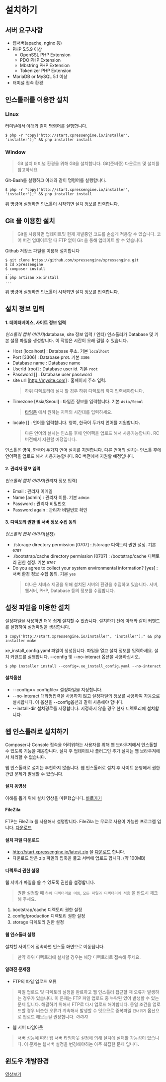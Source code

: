 # 설치하기

## 서버 요구사항

- 웹서버(apache, nginx 등)
- PHP 5.5.9 이상
  - OpenSSL PHP Extension
  - PDO PHP Extension
  - Mbstring PHP Extension
  - Tokenizer PHP Extension
- MariaDB or MySQL 5.1 이상
- 터미널 접속 환경


## 인스톨러를 이용한 설치

### Linux
터미널에서 아래와 같이 명령어를 실행합니다.
```
$ php -r "copy('http://start.xpressengine.io/installer', 'installer');" && php installer install
```

### Window
> Git 설치
> 터미널 환경을 위해 Git을 설치합니다. Git(준비중) 다운로드 및 설치를 참고하세요

Git-Bash를 실행하고 아래와 같이 명령어를 실행합니다.
```
$ php -r "copy('http://start.xpressengine.io/installer', 'installer');" && php installer install
```

위 명령어 실행하면 인스톨이 시작되면 설치 정보를 입력합니다.

## Git 을 이용한 설치
> Git을 사용하면 업데이트및 현재 개발중인 코드를 손쉽게 적용할 수 있습니다.
> 코어 버전 업데이트할 때 FTP 없이 Git 을 통해 업데이트 할 수 있습니다.

Github 저장소 파일을 이용해 설치합니다

```
$ git clone https://github.com/xpressengine/xpressengine.git
$ cd xpressengine
$ composer install
...
$ php artisan xe:install
...
```

위 명령어 실행하면 인스톨이 시작되면 설치 정보를 입력합니다.


## 설치 정보 입력

#### 1. 데이터베이스, 사이트 정보 입력
*인스톨러 캡쳐 이미지*(database, site 정보 입력 / 엔터)
인스톨러가 Database 및 기본 설정 파일을 생성합니다. 이 작업은 시간이 오래 걸릴 수 있습니다.

* Host [localhost] : Database 주소. 기본 `localhost`
* Port [3306] : Database prot. 기본 `3306`
* Database name : Database name
* UserId [root] : Database user id. 기본 `root`
* Password [] : Database user password
* site url [http://mysite.com] : 홈페이지 주소 입력.
  > 하위 디렉토리에 설치 할 경우 하위 디렉토리 까지 입력해야합니다.
* Timezone [Asia/Seoul] : 타임존 정보를 입력합니다. 기본 `Asia/Seoul`
  > [타임존](http://php.net/manual/kr/timezones.php) 에서 원하는 지역의 시간대를 입력하세요.
* locale [] : 언어를 입력합니다. 영여, 한국어 두가지 언어를 지원합니다. 
  > 다른 언어의 설치는 인스톨 후에 언어팩을 업로드 해서 사용가능합니다. RC 버전에서 지원할 예정입니다.


인스톨은 영여, 한국어 두가지 언어 설치를 지원합니다.
다른 언어의 설치는 인스톨 후에 언어팩을 업로드 해서 사용가능합니다. RC 버전에서 지원할 예정입니다.


#### 2. 관리자 정보 입력
*인스톨러 캡쳐 이미지*(관리자 정보 입력)


* Email : 관리자 이메일
* Name [admin] : 관리자 이름. 기본 `admin`
* Password : 관리자 비밀번호
* Password again : 관리자 비밀번호 확인

#### 3. 디렉토리 권한 및 서버 정보 수집 동의
*인스톨러 캡쳐 이미지*(설정)

* ./storage directory permission [0707] : /storage 디렉토리 권한 설정. 기본 `0707`
* ./bootstrap/cache directory permission [0707] : /bootstrap/cache 디렉토리 권한 설정. 기본 `0707`
* Do you agree to collect your system environmental information? [yes] : 서버 환경 정보 수집 동의. 기본 `yes`
  > 더나은 서비스 제공을 위해 설치된 서버의 환경을 수집하고 있습니다. 서버, 웹서버, PHP, Database 등의 정보를 수집합니다.


## 설정 파일을 이용한 설치
설정파일을 사용하면 더욱 쉽게 설치할 수 있습니다. 설치하기 전에 아래와 같이 커맨드를 실행하여 설정파일을 생성합니다.
```
$ copy('http://start.xpressengine.io/installer', 'installer');" && php installer make
```

xe_install_config.yaml 파일이 생성됩니다. 파일을 열고 설치 정보를 입력하세요.
설치 커맨드를 실행합니다. --config 및 --no-interact 옵션을 사용하십시오.
```
$ php installer install --config=.xe_install_config.yaml --no-interact
```

#### 설치옵션
* --config=< configfile> 설정파일을 지정합니다.
* --no-interact 대화형입력을 사용하지 않고 설정파일의 정보를 사용하여 자동으로 설치합니다. 이 옵션을 --config옵션과 같이 사용해야 합니다.
* --install-dir 설치경로를 지정합니다. 지정하지 않을 경우 현재 디렉토리에 설치합니다.


## 웹 인스톨러로 설치하기

Composer나 Console 접속을 어려워하는 사용자를 위해 웹 브라우져에서 인스톨할 수 있도록 기능을 제공합니다. 설치 후 업데이트나 플러그인 추가 설치는 웹 브라우져에서 처리할 수 없습니다.

웹 인스톨러로 설치는 추천하지 않습니다.
웹 인스톨러로 설치 후 사이트 운영에서 권한관련 문제가 발생할 수 있습니다.

#### 설치 동영상
이해를 돕기 위해 설치 영상을 마련했습니다. [바로가기](https://youtu.be/ubtggblEvuw)


#### FileZila
FTP는 FileZila 를 사용해서 설명합니다. FileZila 는 무료로 사용이 가능한 프로그램 입니다. [다운로드](https://filezilla-project.org/download.php?type=client)

#### 설치 파일 다운로드
* http://start.xpressengine.io/latest.zip 을 [다운로드](http://start.xpressengine.io/latest.zip) 합니다.
* 다운로드 받은 zip 파일의 압축을 풀고 서버에 업로드 합니다. (약 100MB)


#### 디렉토리 권한 설정
웹 서버가 파일을 쓸 수 있도록 권한을 설정합니다.
> 권한 설정할 때 `하위 디렉터리로 이동`, `모든 파일과 디렉터리에 적용` 을 반드시 체크해 주세요.

1. bootstrap/cache 디렉토리 권한 설정 
2. config/production 디렉토리 권한 설정
3. storage 디렉토리 권한 설정 


#### 웹 인스톨러 실행
설치할 사이트에 접속하면 인스톨 화면으로 이동됩니다.
> 만약 하위 디렉토리에 설치할 경우는 해당 디렉토리로 접속해 주세요.

#### 알려진 문제점
* FTP의 파일 업로드 오류
> 파일 업로드 및 디렉토리 설정을 완료하고 웹 인스톨러 접근할 때 오류가 발생하는 경우가 있습니다. 이 문제는 FTP 파일 업로드 중 누락된 있어 발생할 수 있는 문제 입니다.
해결하기 위해서 FTP로 다시 업로드 해야합니다. 동일 조건을 업로드할 경우 비슷한 오류가 계속해서 발생할 수 잇으므로 중복파일 `건너뛰기` 옵션으로 업로드 해보는걸 권장합니다. 
*이미지*

* 웹 서버 타임아웃
> 서버 성능에 따라 웹 서버 타임아웃 설정에 의해 설치에 실패할 가능성이 있습니다. 이 문제는 웹서버 설정을 변경해야하는 아주 복잡한 문제 입니다.

## 윈도우 개발환경
[영상보기](https://youtu.be/ganh967NkP4)